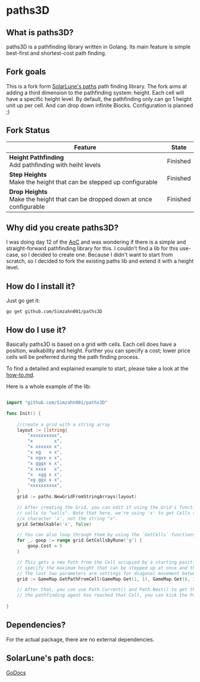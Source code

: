 
# paths3D

## What is paths3D?

paths3D is a pathfinding library written in Golang. Its main feature is simple best-first and shortest-cost path finding.


## Fork goals
This is a fork form [SolarLune's paths](https://github.com/SolarLune/paths) path finding library.  The fork aims 
at adding a third dimension to the pathfinding system: height. Each cell will have a specific height level.
By default, the pathfinding only can go 1 height unit up per cell. And can drop down infinite Blocks. 
Configuration is planned ;) 

## Fork Status
| Feature                                                                               |  State   |
|---------------------------------------------------------------------------------------|:--------:|
| **Height Pathfinding**<br>Add pathfinding with heiht levels                           | Finished |
| **Step Heights**<br>Make the height that can be stepped up configurable               | Finished |
| **Drop Heights**<br>Make the height that can be dropped down at once configurable     | Finished |


## Why did you create paths3D?

I was doing day 12 of the [AoC](https://adventofcode.com/2022/day/12) and was wondering if there is a simple 
and straight-forward pathfinding library for this. I couldn't find a lib for this use-case, so I decided to create one. 
Because I didn't want to start from scratch, so I decided to fork the existing paths lib and extend it with a 
height level.

## How do I install it?

Just go get it:

`go get github.com/Simzahn001/paths3D`

## How do I use it?

Basically paths3D is based on a grid with cells. Each cell does have a position, walkability and height. Further 
you can specify a cost; lower price cells will be preferred during the path finding process.

To find a detailed and explained example to start, please take a look at the [how-to.md](https://github.com/Simzahn001/paths3D/blob/master/how-to.md).

Here is a whole example of the lib:

```go

import "github.com/Simzahn001/paths3D"

func Init() {
	
    //create a grid with a string array
    layout := []string{
        "xxxxxxxxxx",
        "x        x",
        "x xxxxxx x",
        "x xg   x x",
        "x xgxx x x",
        "x gggx x x",
        "x xxxx   x",
        "x  xgg x x",
        "xg ggx x x",
        "xxxxxxxxxx",
    }
    grid := paths.NewGridFromStringArrays(layout)

    // After creating the Grid, you can edit it using the Grid's functions. In this case, we make the
	// cells to "walls". Note that here, we're using 'x' to get Cells that have the rune for the lowercase
	//x character 'x', not the string "x".
    grid.SetWalkable('x', false)

    // You can also loop through them by using the `GetCells` functions thusly...
    for _, goop := range grid.GetCellsByRune('g') {
        goop.Cost = 5
    }

    // This gets a new Path from the Cell occupied by a starting position [24, 21], to another [99, 78]. The next two Parameters
	// specify the maximum height that can be stepped up at once and the maximum height that can be dropped down at once.
	// The last two parameters are settings for diagonal movement between two cells.
    grid := GameMap.GetPathFromCell(GameMap.Get(1, 1), GameMap.Get(6, 3), 1, 5 false, false)

    // After that, you can use Path.Current() and Path.Next() to get the current and next Cells on the Path. When you determine that 
    // the pathfinding agent has reached that Cell, you can kick the Path forward with path.Advance().
	
}
```

## Dependencies?

For the actual package, there are no external dependencies.


## SolarLune's path docs:
[GoDocs](https://pkg.go.dev/github.com/SolarLune/paths?tab=doc)
